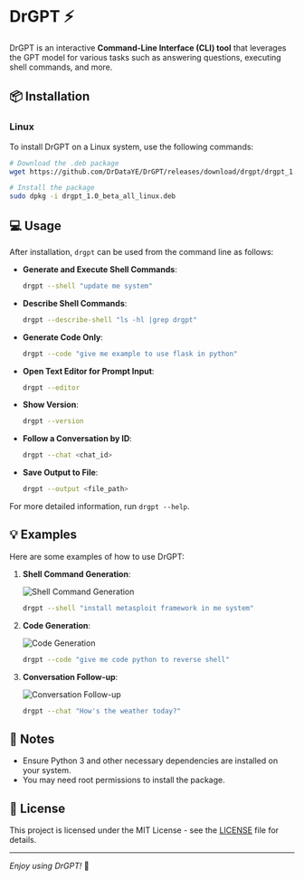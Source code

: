 # DrGPT :zap:

DrGPT is an interactive **Command-Line Interface (CLI) tool** that leverages the GPT model for various tasks such as answering questions, executing shell commands, and more.

## :package: Installation

### Linux

To install DrGPT on a Linux system, use the following commands:

```bash
# Download the .deb package
wget https://github.com/DrDataYE/DrGPT/releases/download/drgpt/drgpt_1.0_beta_all_linux.deb

# Install the package
sudo dpkg -i drgpt_1.0_beta_all_linux.deb
```

## :computer: Usage

After installation, `drgpt` can be used from the command line as follows:

- **Generate and Execute Shell Commands**:
  ```bash
  drgpt --shell "update me system"
  ```

- **Describe Shell Commands**:
  ```bash
  drgpt --describe-shell "ls -hl |grep drgpt"
  ```

- **Generate Code Only**:
  ```bash
  drgpt --code "give me example to use flask in python"
  ```

- **Open Text Editor for Prompt Input**:
  ```bash
  drgpt --editor
  ```

- **Show Version**:
  ```bash
  drgpt --version
  ```

- **Follow a Conversation by ID**:
  ```bash
  drgpt --chat <chat_id>
  ```

- **Save Output to File**:
  ```bash
  drgpt --output <file_path>
  ```

For more detailed information, run `drgpt --help`.

## :bulb: Examples

Here are some examples of how to use DrGPT:

1. **Shell Command Generation**:

   ![Shell Command Generation](images/shell_command_example.png)

   ```bash
   drgpt --shell "install metasploit framework in me system"
   ```

2. **Code Generation**:

   ![Code Generation](images/code_generation_example.png)

   ```bash
   drgpt --code "give me code python to reverse shell"
   ```

3. **Conversation Follow-up**:

   ![Conversation Follow-up](images/conversation_followup.png)

   ```bash
   drgpt --chat "How's the weather today?"
   ```

## :memo: Notes

- Ensure Python 3 and other necessary dependencies are installed on your system.
- You may need root permissions to install the package.

## :scroll: License

This project is licensed under the MIT License - see the [LICENSE](LICENSE) file for details.


---

*Enjoy using DrGPT!* :rocket:
